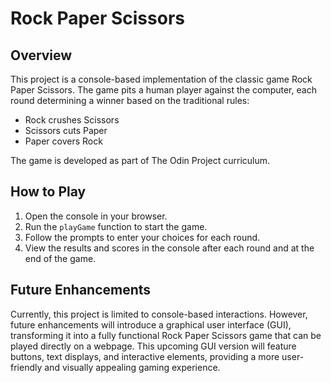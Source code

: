 # Rock Paper Scissors

## Overview

This project is a console-based implementation of the classic game Rock Paper Scissors. The game pits a human player against the computer, each round determining a winner based on the traditional rules:

- Rock crushes Scissors
- Scissors cuts Paper
- Paper covers Rock

The game is developed as part of The Odin Project curriculum.

## How to Play

1. Open the console in your browser.
2. Run the `playGame` function to start the game.
3. Follow the prompts to enter your choices for each round.
4. View the results and scores in the console after each round and at the end of the game.

## Future Enhancements

Currently, this project is limited to console-based interactions. However, future enhancements will introduce a graphical user interface (GUI), transforming it into a fully functional Rock Paper Scissors game that can be played directly on a webpage. This upcoming GUI version will feature buttons, text displays, and interactive elements, providing a more user-friendly and visually appealing gaming experience.
